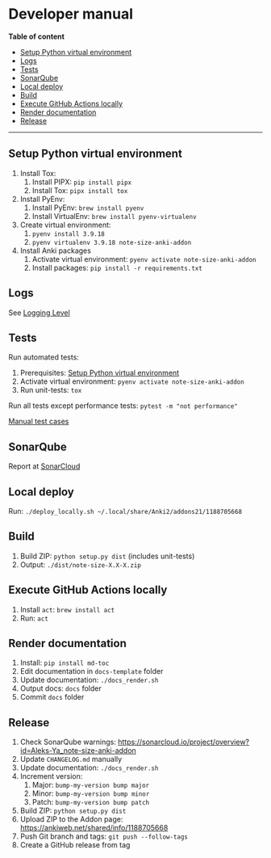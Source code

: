 # Developer manual

**Table of content**

<!--TOC-->

- [Setup Python virtual environment](#setup-python-virtual-environment)
- [Logs](#logs)
- [Tests](#tests)
- [SonarQube](#sonarqube)
- [Local deploy](#local-deploy)
- [Build](#build)
- [Execute GitHub Actions locally](#execute-github-actions-locally)
- [Render documentation](#render-documentation)
- [Release](#release)

<!--TOC-->

---

## Setup Python virtual environment

1. Install Tox:
    1. Install PIPX: `pip install pipx`
    2. Install Tox: `pipx install tox`
2. Install PyEnv:
    1. Install PyEnv: `brew install pyenv`
    2. Install VirtualEnv: `brew install pyenv-virtualenv`
3. Create virtual environment:
    1. `pyenv install 3.9.18`
    2. `pyenv virtualenv 3.9.18 note-size-anki-addon`
4. Install Anki packages
    1. Activate virtual environment: `pyenv activate note-size-anki-addon`
    2. Install packages: `pip install -r requirements.txt`

## Logs

See [Logging Level](configuration.md#logging)

## Tests

Run automated tests:

1. Prerequisites: [Setup Python virtual environment](#setup-python-virtual-environment)
2. Activate virtual environment: `pyenv activate note-size-anki-addon`
3. Run unit-tests: `tox`

Run all tests except performance tests: `pytest -m "not performance"`

[Manual test cases](manual-test-cases.md)

## SonarQube

Report at [SonarCloud](https://sonarcloud.io/project/overview?id=Aleks-Ya_note-size-anki-addon)

## Local deploy

Run: `./deploy_locally.sh ~/.local/share/Anki2/addons21/1188705668`

## Build

1. Build ZIP: `python setup.py dist` (includes unit-tests)
2. Output: `./dist/note-size-X.X-X.zip`

## Execute GitHub Actions locally

1. Install `act`: `brew install act`
2. Run: `act`

## Render documentation

1. Install: `pip install md-toc`
2. Edit documentation in `docs-template` folder
3. Update documentation: `./docs_render.sh`
4. Output docs: `docs` folder
5. Commit `docs` folder

## Release

1. Check SonarQube warnings: https://sonarcloud.io/project/overview?id=Aleks-Ya_note-size-anki-addon
2. Update `CHANGELOG.md` manually
3. Update documentation: `./docs_render.sh`
4. Increment version:
    1. Major: `bump-my-version bump major`
    2. Minor: `bump-my-version bump minor`
    3. Patch: `bump-my-version bump patch`
5. Build ZIP: `python setup.py dist`
6. Upload ZIP to the Addon page: https://ankiweb.net/shared/info/1188705668
7. Push Git branch and tags: `git push --follow-tags`
8. Create a GitHub release from tag
